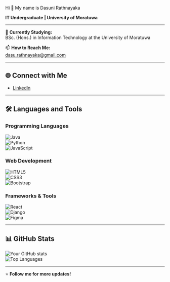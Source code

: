 Hi 👋 My name is Dasuni Rathnayaka
 
**IT Undergraduate | University of Moratuwa**

---

🔭 **Currently Studying:**  
BSc. (Hons.) in Information Technology at the University of Moratuwa  

📫 **How to Reach Me:**  
[dasu.rathnayaka@gmail.com](mailto:*dasu.rathnayaka@gmail.com)  

---

## 🌐 Connect with Me   
- [LinkedIn](https://linkedin.com/in/dasuni-rathnayaka)  

---

## 🛠️ Languages and Tools  

### Programming Languages  
![Java](https://img.shields.io/badge/Java-ED8B00?style=for-the-badge&logo=java&logoColor=white)  
![Python](https://img.shields.io/badge/Python-3776AB?style=for-the-badge&logo=python&logoColor=white)  
![JavaScript](https://img.shields.io/badge/JavaScript-F7DF1E?style=for-the-badge&logo=javascript&logoColor=black)  

### Web Development  
![HTML5](https://img.shields.io/badge/HTML5-E34F26?style=for-the-badge&logo=html5&logoColor=white)  
![CSS3](https://img.shields.io/badge/CSS3-1572B6?style=for-the-badge&logo=css3&logoColor=white)  
![Bootstrap](https://img.shields.io/badge/Bootstrap-563D7C?style=for-the-badge&logo=bootstrap&logoColor=white)  

### Frameworks & Tools  
![React](https://img.shields.io/badge/React-61DAFB?style=for-the-badge&logo=react&logoColor=black)  
![Django](https://img.shields.io/badge/Django-092E20?style=for-the-badge&logo=django&logoColor=white)  
![Figma](https://img.shields.io/badge/Figma-F24E1E?style=for-the-badge&logo=figma&logoColor=white)  

---

## 📊 GitHub Stats  
![Your GitHub stats](https://github-readme-stats.vercel.app/api?username=dasurathnayaka&show_icons=true&theme=radical)  
![Top Languages](https://github-readme-stats.vercel.app/api/top-langs/?username=dasurathnayaka&layout=compact&theme=radical)  

---

⭐️ **Follow me for more updates!**  



<!--
**DasuRathnayaka/DasuRathnayaka** is a ✨ _special_ ✨ repository because its `README.md` (this file) appears on your GitHub profile.

Here are some ideas to get you started:

- 🔭 I’m currently working on ...
- 🌱 I’m currently learning ...
- 👯 I’m looking to collaborate on ...
- 🤔 I’m looking for help with ...
- 💬 Ask me about ...
- 📫 How to reach me: ...
- 😄 Pronouns: ...
- ⚡ Fun fact: ...
-->
